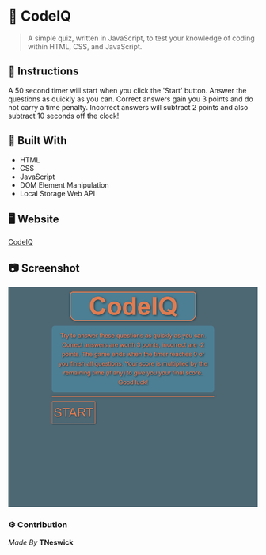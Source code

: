 # 🧪 CodeIQ

> A simple quiz, written in JavaScript, to test your knowledge of coding within HTML, CSS, and JavaScript. 

## 📃 Instructions
A 50 second timer will start when you click the 'Start' button. Answer the questions as quickly as you can. Correct answers gain you 3 points and do not carry a time penalty. Incorrect answers will subtract 2 points and also subtract 10 seconds off the clock!

## 🔨 Built With
- HTML
- CSS
- JavaScript
- DOM Element Manipulation
- Local Storage Web API

## 🖥 Website
[CodeIQ](https://tneswick.github.io/CodeIQ/)

## 📷 Screenshot
![Screenshot of the CodeIQ Website](https://github.com/Tneswick/CodeIQ/blob/main/assets/images/screenshot-of-page.png?raw=true)

### ⚙ Contribution
*Made By* **TNeswick**